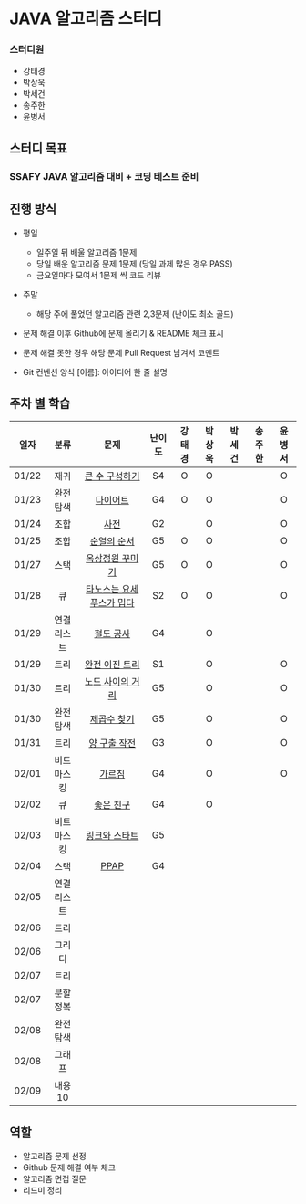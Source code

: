 # JAVA 알고리즘 스터디

### 스터디원

-   강태경
-   박상욱
-   박세건
-   송주한
-   윤병서

## 스터디 목표

### SSAFY JAVA 알고리즘 대비 + 코딩 테스트 준비

## 진행 방식

-   평일
    -   일주일 뒤 배울 알고리즘 1문제
    -   당일 배운 알고리즘 문제 1문제 (당일 과제 많은 경우 PASS)
    -   금요일마다 모여서 1문제 씩 코드 리뷰
-   주말

    -   해당 주에 풀었던 알고리즘 관련 2,3문제 (난이도 최소 골드)

-   문제 해결 이후 Github에 문제 올리기 & README 체크 표시
-   문제 해결 못한 경우 해당 문제 Pull Request 남겨서 코멘트
-   Git 컨벤션 양식 [이름]: 아이디어 한 줄 설명

## 주차 별 학습

| 일자  |    분류    |                               문제                                | 난이도 | 강태경 | 박상욱 | 박세건 | 송주한 | 윤병서 |
| ----- | :--------: | :---------------------------------------------------------------: | :----: | :----: | :----: | :----: | :----: | :----: |
| 01/22 |    재귀    |      [큰 수 구성하기](https://www.acmicpc.net/problem/18511)      |   S4   |   O    |   O    |        |        |   O    |
| 01/23 |  완전탐색  |         [다이어트](https://www.acmicpc.net/problem/19942)         |   G4   |   O    |   O    |        |        |   O    |
| 01/24 |    조합    |           [사전](https://www.acmicpc.net/problem/1256)            |   G2   |        |   O    |        |        |   O    |
| 01/25 |    조합    |        [순열의 순서](https://www.acmicpc.net/problem/1722)        |   G5   |   O    |   O    |        |        |   O    |
| 01/27 |    스택    |      [옥상정원 꾸미기](https://www.acmicpc.net/problem/6198)      |   G5   |   O    |   O    |        |        |   O    |
| 01/28 |     큐     | [타노스는 요세푸스가 밉다](https://www.acmicpc.net/problem/28066) |   S2   |   O    |   O    |        |        |   O    |
| 01/29 | 연결리스트 |        [철도 공사](https://www.acmicpc.net/problem/23309)         |   G4   |        |   O    |        |        |        |
| 01/29 |    트리    |      [완전 이진 트리](https://www.acmicpc.net/problem/9934)       |   S1   |        |   O    |        |        |   O    |
| 01/30 |    트리    |     [노드 사이의 거리](https://www.acmicpc.net/problem/1240)      |   G5   |        |   O    |        |        |   O    |
| 01/30 |  완전탐색  |        [제곱수 찾기](https://www.acmicpc.net/problem/1025)        |   G5   |        |   O    |        |        |   O    |
| 01/31 |    트리    |       [양 구출 작전](https://www.acmicpc.net/problem/16437)       |   G3   |        |   O    |        |        |   O    |
| 02/01 | 비트마스킹 |          [가르침](https://www.acmicpc.net/problem/1062)           |   G4   |        |   O    |        |        |   O    |
| 02/02 |     큐     |         [좋은 친구](https://www.acmicpc.net/problem/3078)         |   G4   |        |   O    |        |        |        |
| 02/03 | 비트마스킹 |      [링크와 스타트](https://www.acmicpc.net/problem/15661)       |   G5   |        |        |        |        |        |
| 02/04 |    스택    |           [PPAP](https://www.acmicpc.net/problem/16120)           |   G4   |        |        |        |        |        |
| 02/05 | 연결리스트 |                                                                   |        |        |        |        |        |        |
| 02/06 |    트리    |                                                                   |        |        |        |        |        |        |
| 02/06 |   그리디   |                                                                   |        |        |        |        |        |        |
| 02/07 |    트리    |                                                                   |        |        |        |        |        |        |
| 02/07 |  분할정복  |                                                                   |        |        |        |        |        |        |
| 02/08 |  완전탐색  |                                                                   |        |        |        |        |        |        |
| 02/08 |   그래프   |                                                                   |        |        |        |        |        |        |
| 02/09 |  내용 10   |                                                                   |        |        |        |        |        |        |

## 역할

-   알고리즘 문제 선정
-   Github 문제 해결 여부 체크
-   알고리즘 면접 질문
-   리드미 정리
